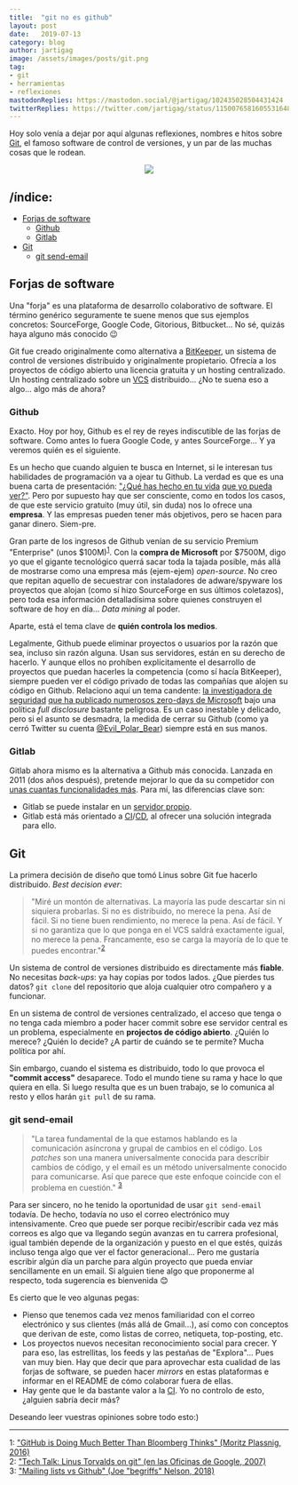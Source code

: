 ```yaml
---
title:  "git no es github"
layout: post
date:   2019-07-13
category: blog
author: jartigag
image: /assets/images/posts/git.png
tag:
- git
- herramientas
- reflexiones
mastodonReplies: https://mastodon.social/@jartigag/102435028504431424
twitterReplies: https://twitter.com/jartigag/status/1150076581605531648
---
```


Hoy solo venía a dejar por aquí algunas reflexiones, nombres e hitos sobre [Git](https://git-scm.com/book/en/v2), el famoso software de control de versiones, y un par de las muchas cosas que le rodean.

<p align="center">
<img src="{{site.baseurl}}/assets/images/posts/git.png">
</p>

## /índice:

- [Forjas de software](#forjas-de-software)
	- [Github](#github)
    - [Gitlab](#gitlab)
- [Git](#git)
	- [git send-email](#git-send-email)

## Forjas de software

Una "forja" es una plataforma de desarrollo colaborativo de software. El término genérico seguramente te suene menos que sus ejemplos concretos: SourceForge, Google Code, Gitorious, Bitbucket... No sé, quizás haya alguno más conocido 😉

Git fue creado originalmente como alternativa a [BitKeeper](https://en.wikipedia.org/wiki/BitKeeper), un sistema de control de versiones distribuido y originalmente propietario. Ofrecía a los proyectos de código abierto una licencia gratuita y un hosting centralizado. Un hosting centralizado sobre un [VCS](https://en.wikipedia.org/wiki/Version_control_system) distribuido... ¿No te suena eso a algo... algo más de ahora?

### Github

Exacto. Hoy por hoy, Github es el rey de reyes indiscutible de las forjas de software. Como antes lo fuera Google Code, y antes SourceForge... Y ya veremos quién es el siguiente.

Es un hecho que cuando alguien te busca en Internet, si le interesan tus habilidades de programación va a ojear tu Github. La verdad es que es una buena carta de presentación: ["¿Qué has hecho en tu vida](https://www.elladodelmal.com/2015/08/ponte-trabajar-desde-ya-si-no-tienes.html) [que yo pueda ver?"](https://www.elladodelmal.com/2014/05/suspende-como-un-ingeniero-o-atente-las.html). Pero por supuesto hay que ser consciente, como en todos los casos, de que este servicio gratuito (muy útil, sin duda) nos lo ofrece una **empresa**. Y las empresas pueden tener más objetivos, pero se hacen para ganar dinero. Siem-pre.

Gran parte de los ingresos de Github venían de su servicio Premium "Enterprise" (unos $100M)<sup>[1](#github-is-doing-much-better-than-bloomberg-thinks)</sup>. Con la **compra de Microsoft** por $7500M, digo yo que el gigante tecnológico querrá sacar toda la tajada posible, más allá de mostrarse como una empresa más (ejem-ejem) *open-source*. No creo que repitan aquello de secuestrar con instaladores de adware/spyware los proyectos que alojan (como sí hizo SourceForge en sus últimos coletazos), pero toda esa información detalladísima sobre quienes construyen el software de hoy en día... *Data mining* al poder.

Aparte, está el tema clave de **quién controla los medios**.

Legalmente, Github puede eliminar proyectos o usuarios por la razón que sea, incluso sin razón alguna. Usan sus servidores, están en su derecho de hacerlo. Y aunque ellos no prohíben explícitamente el desarrollo de proyectos que puedan hacerles la competencia (como sí hacía BitKeeper), siempre pueden ver el código privado de todas las compañías que alojen su código en Github. Relaciono aquí un tema candente: [la investigadora de seguridad](https://github.com/SandboxEscaper) [que ha publicado numerosos zero-days de Microsoft](https://sandboxescaper.blogspot.com/p/disclosures_8.html) bajo una política *full disclosure* bastante peligrosa. Es un caso inestable y delicado, pero si el asunto se desmadra, la medida de cerrar su Github (como ya cerró Twitter su cuenta [@Evil_Polar_Bear](https://twitter.com/Evil_Polar_Bear)) siempre está en sus manos.

### Gitlab

Gitlab ahora mismo es la alternativa a Github más conocida. Lanzada en 2011 (dos años después), pretende mejorar lo que da su competidor con [unas cuantas funcionalidades más](https://about.gitlab.com/devops-tools/github-vs-gitlab.html). Para mí, las diferencias clave son:
- Gitlab se puede instalar en un [servidor propio](https://about.gitlab.com/install/).  
- Gitlab está más orientado a [CI](https://en.wikipedia.org/wiki/Continuous_integration)/[CD](https://en.wikipedia.org/wiki/Continuous_delivery), al ofrecer una solución integrada para ello.

## Git

La primera decisión de diseño que tomó Linus sobre Git fue hacerlo distribuido. *Best decision ever*:

> "Miré un montón de alternativas. La mayoría las pude descartar sin ni siquiera probarlas. Si no es distribuido, no merece la pena. Así de fácil. Si no tiene buen rendimiento, no merece la pena. Así de fácil. Y si no garantiza que lo que ponga en el VCS saldrá exactamente igual, no merece la pena. Francamente, eso se carga la mayoría de lo que te puedes encontrar."<sup>[2](#linus-on-git)</sup>

Un sistema de control de versiones distribuido es directamente más **fiable**. No necesitas *back-ups*: ya hay copias por todos lados. ¿Que pierdes tus datos? `git clone` del repositorio que aloja cualquier otro compañero y a funcionar. 

En un sistema de control de versiones centralizado, el acceso que tenga o no tenga cada miembro a poder hacer commit sobre ese servidor central es un problema, especialmente en **projectos de código abierto**. ¿Quién lo merece? ¿Quién lo decide? ¿A partir de cuándo se te permite? Mucha política por ahí.

Sin embargo, cuando el sistema es distribuido, todo lo que provoca el **"commit access"** desaparece. Todo el mundo tiene su rama y hace lo que quiera en ella. Si luego resulta que es un buen trabajo, se lo comunica al resto y ellos harán `git pull` de su rama.

### git send-email

> "La tarea fundamental de la que estamos hablando es la comunicación asíncrona y grupal de cambios en el código. Los *patches* son una manera universalmente conocida para describir cambios de código, y el email es un método universalmente conocido para comunicarse. Así que parece que este enfoque coincide con el problema en cuestión." <sup>[3](#mailing-lists-vs-github)</sup>

Para ser sincero, no he tenido la oportunidad de usar `git send-email` todavía. De hecho, todavía no uso el correo electrónico muy intensivamente. Creo que puede ser porque recibir/escribir cada vez más correos es algo que va llegando según avanzas en tu carrera profesional, igual también depende de la organización y puesto en el que estés, quizás incluso tenga algo que ver el factor generacional... Pero me gustaría escribir algún día un parche para algún proyecto que pueda enviar sencillamente en un email. Si alguien tiene algo que proponerme al respecto, toda sugerencia es bienvenida 😊

Es cierto que le veo algunas pegas:  
- Pienso que tenemos cada vez menos familiaridad con el correo electrónico y sus clientes (más allá de Gmail...), así como con conceptos que derivan de este, como listas de correo, netiqueta, top-posting, etc.  
- Los proyectos nuevos necesitan reconocimiento social para crecer. Y para eso, las estrellitas, los feeds y las pestañas de "Explora"... Pues van muy bien. Hay que decir que para aprovechar esta cualidad de las forjas de software, se pueden hacer *mirrors* en estas plataformas e informar en el README de cómo colaborar fuera de ellas.   
- Hay gente que le da bastante valor a la [CI](https://es.wikipedia.org/wiki/Integraci%C3%B3n_continua). Yo no controlo de esto, ¿alguien sabría decir más?  

Deseando leer vuestras opiniones sobre todo esto:)

---

<a name="github-is-doing-much-better-than-bloomberg-thinks">1</a>: ["GitHub is Doing Much Better Than Bloomberg Thinks" (Moritz Plassnig, 2016)](https://medium.com/@moritzplassnig/github-is-doing-much-better-than-bloomberg-thinks-here-is-why-a4580b249044)  
<a name="linus-on-git">2</a>: ["Tech Talk: Linus Torvalds on git" (en las Oficinas de Google, 2007)](https://youtu.be/4XpnKHJAok8?t=625)  
<a name="mailing-list-vs-github">3</a>: ["Mailing lists vs Github" (Joe "begriffs" Nelson, 2018)](https://begriffs.com/posts/2018-06-05-mailing-list-vs-github.html)  
